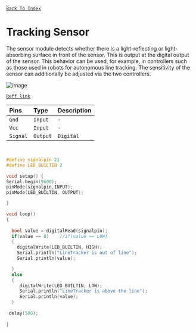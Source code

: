 [`Back To Index`](https://github.com/Sanjay0302/Sensor-Workshop-#readme)

# Tracking Sensor

The sensor module detects whether there is a light-reflecting or light-absorbing surface in front of the sensor. This is output at the digital output of the sensor. This behavior can be used, for example, in controllers such as those used in robots for autonomous line tracking. The sensitivity of the sensor can additionally be adjusted via the two controllers.

![image](https://user-images.githubusercontent.com/90672297/204038459-57cd63ea-c4a8-453a-864c-c756096e52dc.png)


[`Reff link`](https://sensorkit.joy-it.net/en/sensors/ky-033)

| Pins | Type     | Description                |
| :-------- | :------- | :------------------------- |
| `Gnd`| `Input` | `-` |
| `Vcc`| `Input` | `-` |
| `Signal`| `Output` | `Digital` |

```c


#define signalpin 21
#define LED_BUILTIN 2

void setup() {
Serial.begin(9600);
pinMode(signalpin,INPUT);
pinMode(LED_BUILTIN, OUTPUT);

}

void loop() 
{
  
  bool value = digitalRead(signalpin);
  if(value == 0)    //if(value == LOW)
  {
    digitalWrite(LED_BUILTIN, HIGH);
    Serial.println("LineTracker is out of line");
    Serial.println(value);

  }
  else
  {
     digitalWrite(LED_BUILTIN, LOW);
     Serial.println("LineTracker is above the line");
     Serial.println(value);
  }
  
 delay(500);
  
}

```
